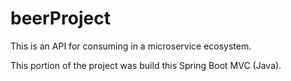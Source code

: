 # beerProject
This is an API for consuming in a microservice ecosystem.

This portion of the project was build this Spring Boot MVC (Java).
